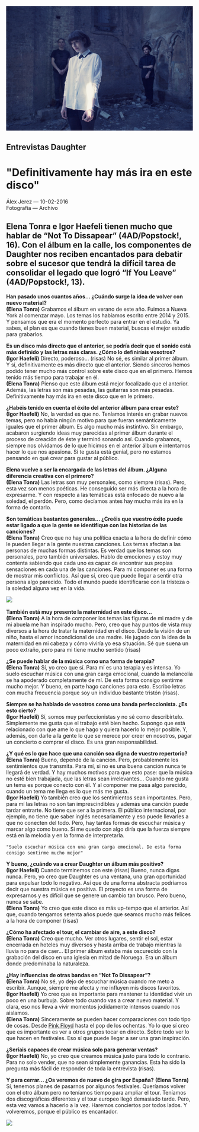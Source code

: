 <img src="/Images/Eliot Lee Hazel/daughter_5214_eliot_lee_hazel_small.jpg">

## Entrevistas	Daughter

# "Definitivamente hay más ira en este disco"

Álex Jerez — 10-02-2016 \
Fotografía — Archivo 

## Elena Tonra e Igor Haefeli tienen mucho que hablar de “Not To Dissapear” (4AD/Popstock!, 16). Con el álbum en la calle, los componentes de Daughter nos reciben encantados para debatir sobre el sucesor que tendrá la difícil tarea de consolidar el legado que logró “If You Leave” (4AD/Popstock!, 13).

**Han pasado unos cuantos años… ¿Cuándo surge la idea de volver con nuevo material?** \
**(Elena Tonra)** Grabamos el álbum en verano de este año. Fuimos a Nueva York al comenzar mayo. Los temas los habíamos escrito entre 2014 y 2015. Y pensamos que era el momento perfecto para entrar en el estudio. Ya sabes, el plan es que cuando tienes buen material, buscas el mejor estudio para grabarlos.

**Es un disco más directo que el anterior, se podría decir que el sonido está más definido y las letras más claras. ¿Cómo lo definiríais vosotros?** \
**(Igor Haefeli)** Directo, poderoso… (risas) No sé, es similar al primer álbum. Y sí, definitivamente es más directo que el anterior. Siendo sinceros hemos podido tener mucho más control sobre este disco que en el primero. Hemos tenido más tiempo para trabajar en él. \
**(Elena Tonra)** Pienso que este álbum está mejor focalizado que el anterior. Además, las letras son más pesadas, las guitarras son más pesadas. Definitivamente hay más ira en este disco que en le primero.

**¿Habéis tenido en cuenta el éxito del anterior álbum para crear este?** \
**(Igor Haefeli)** No, la verdad es que no. Teníamos interés en grabar nuevos temas, pero no había ningún motivo para que fueran semánticamente iguales que el primer álbum. Es algo mucho más instintivo. Sin embargo, acabaron surgiendo ideas muy parecidas al primer álbum durante el proceso de creación de éste y terminó sonando así. Cuando grabamos, siempre nos olvidamos de lo que hicimos en el anterior álbum e intentamos hacer lo que nos apasiona. Si te gusta está genial, pero no estamos pensando en qué crear para gustar al público.

**Elena vuelve a ser la encargada de las letras del álbum. ¿Alguna diferencia creativa con el primero?** \
**(Elena Tonra)** Las letras son muy personales, como siempre (risas). Pero, esta vez son menos poéticas. He conseguido ser más directa a la hora de expresarme. Y con respecto a las temáticas está enfocado de nuevo a la soledad, el perdón. Pero, como decíamos antes hay mucha más ira en la forma de contarlo.

**Son temáticas bastantes generales… ¿Creéis que vuestro éxito puede estar ligado a que la gente se identifique con las historias de las canciones?** \
**(Elena Tonra)** Creo que no hay una política exacta a la hora de definir cómo le pueden llegar a la gente nuestras canciones. Los temas afectan a las personas de muchas formas distintas. Es verdad que los temas son personales, pero también universales. Hablo de emociones y estoy muy contenta sabiendo que cada uno es capaz de encontrar sus propias sensaciones en cada una de las canciones. Para mi componer es una forma de mostrar mis conflictos. Así que sí, creo que puede llegar a sentir otra persona algo parecido. Todo el mundo puede identificarse con la tristeza o la soledad alguna vez en la vida.

[<img src="https://i.ytimg.com/vi/bU5F-DvGLkA/maxresdefault.jpg">](https://www.youtube.com/watch?v=bU5F-DvGLkA)

**También está muy presente la maternidad en este disco…** \
**(Elena Tonra)** A la hora de componer los temas las figuras de mi madre y de mi abuela me han inspirado mucho. Pero, creo que hay puntos de vista muy diversos a la hora de tratar la maternidad en el disco. Desde la visión de un niño, hasta el amor incondicional de una madre. He jugado con la idea de la maternidad en mi cabeza y cómo viviría yo esa situación. Sé que suena un poco extraño, pero para mi tiene mucho sentido (risas)

**¿Se puede hablar de la música como una forma de terapia?** \
**(Elena Tonra)** Sí, yo creo que sí. Para mí es una terapia y es intensa. Yo suelo escuchar música con una gran carga emocional, cuando la melancolía se ha apoderado completamente de mí. De esta forma consigo sentirme mucho mejor. Y bueno, en parte hago canciones para esto. Escribo letras con mucha frecuencia porque soy un individuo bastante tristón (risas).

**Siempre se ha hablado de vosotros como una banda perfeccionista. ¿Es esto cierto?** \
**(Igor Haefeli)** Sí, somos muy perfeccionistas y no sé como describírtelo. Simplemente me gusta que el trabajo esté bien hecho. Supongo que está relacionado con que ame lo que hago y quiera hacerlo lo mejor posible. Y, además, con darle a la gente lo que se merece por creer en nosotros, pagar un concierto o comprar el disco. Es una gran responsabilidad.

**¿Y qué es lo que hace que una canción sea digna de vuestro repertorio?** \
**(Elena Tonra)** Bueno, depende de la canción. Pero, probablemente los sentimientos que transmita. Para mí, si no es una buena canción nunca te llegará de verdad. Y hay muchos motivos para que esto pase: que la música no esté bien trabajada, que las letras sean irrelevantes… Cuando me gusta un tema es porque conecto con él. Y al componer me pasa algo parecido, cuando un tema me llega es lo que más me gusta. \
**(Igor Haefeli)** Yo también creo que los sentimientos sean importantes. Pero, para mí las letras no son tan imprescindibles y además una canción puede tardar entrarte. No tiene que ser a la primera. El público internacional, por ejemplo, no tiene que saber inglés necesariamente y eso puede llevarles a que no conecten del todo. Pero, hay tantas formas de escuchar música y marcar algo como bueno. Si me quedo con algo diría que la fuerza siempre está en la melodía y en la forma de interpretarla.

```
"Suelo escuchar música con una gran carga emocional. De esta forma consigo sentirme mucho mejor"
```

**Y bueno, ¿cuándo va a crear Daughter un álbum más positivo?** \
**(Igor Haefeli)** Cuando terminemos con este (risas) Bueno, nunca digas nunca. Pero, yo creo que Daughter es una ventana, una gran oportunidad para expulsar todo lo negativo. Así que de una forma abstracta podríamos decir que nuestra música es positiva. El proyecto es una forma de expresarnos y es difícil que se genere un cambio tan brusco. Pero bueno, nunca se sabe. \
**(Elena Tonra)** Yo creo que este disco es más up-tempo que el anterior. Así que, cuando tengamos setenta años puede que seamos mucho más felices a la hora de componer (risas)

**¿Cómo ha afectado el tour, el cambiar de aire, a este disco?** \
**(Elena Tonra)** Creo que mucho. Ver otros lugares, sentir el sol, estar encerrada en hoteles muy diversos y hasta arriba de trabajo mientras la lluvia no para de caer… El primer álbum estaba más oscurecido con la grabación del disco en una iglesia en mitad de Noruega. Era un álbum donde predominaba la naturaleza.

**¿Hay influencias de otras bandas en “Not To Dissapear”?** \
**(Elena Tonra)** No sé, yo dejo de escuchar música cuando me meto a escribir. Aunque, siempre me afecta y me influyen mis discos favoritos. \
**(Igor Haefeli)** Yo creo que es importante para mantener tu identidad vivir un poco en una burbuja. Sobre todo cuando vas a crear nuevo material. Y clara, eso nos lleva a vivir momentos jodidamente intensos cuando nos aislamos. \
**(Elena Tonra)** Sinceramente se pueden hacer comparaciones con todo tipo de cosas. Desde [Pink Floyd](https://www.mondosonoro.com/artistas-musica/Pink-Floyd/) hasta el pop de los ochentas. Yo lo que sí creo que es importante es ver a otros grupos tocar en directo. Sobre todo ver lo que hacen en festivales. Eso sí que puede llegar a ser una gran inspiración.

**¿Seríais capaces de crear música solo para generar ventas?** \
**(Igor Haefeli)** No, yo creo que creamos música justo para todo lo contrario. Para no solo vender, que no sean simplemente ganancias. Esta ha sido la pregunta más fácil de responder de toda la entrevista (risas).

**Y para cerrar… ¿Os veremos de nuevo de gira por España?**
**(Elena Tonra)** Sí, tenemos planes de pasarnos por algunos festivales. Queríamos volver con el otro álbum pero no teníamos tiempo para ampliar el tour. Teníamos dos discográficas diferentes y el tour europeo llegó demasiado tarde. Pero, esta vez vamos a hacerlo a la vez. Haremos conciertos por todos lados. Y volveremos, porque el público es encantador.

[<img src="https://i.ytimg.com/vi/z-fD3PIRSO8/maxresdefault.jpg">](https://www.youtube.com/watch?v=z-fD3PIRSO8)


